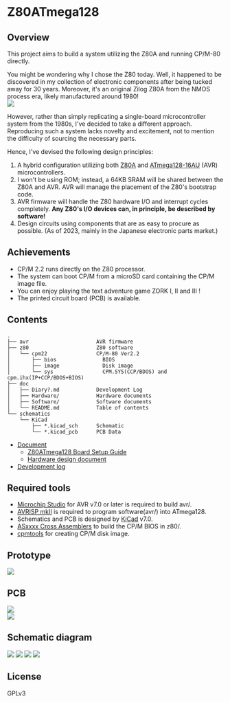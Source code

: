 # Z80ATmega128
## Overview
This project aims to build a system utilizing the Z80A and running CP/M-80 directly.

You might be wondering why I chose the Z80 today. Well, it happened to be discovered in my collection of electronic components after being tucked away for 30 years. Moreover, it's an original Zilog Z80A from the NMOS process era, likely manufactured around 1980!  
  ![](doc/Fig/Z80A.jpeg)

However, rather than simply replicating a single-board microcontroller system from the 1980s, I've decided to take a different approach. Reproducing such a system lacks novelty and excitement, not to mention the difficulty of sourcing the necessary parts. 

Hence, I've devised the following design principles:
1. A hybrid configuration utilizing both [Z80A](https://www.zilog.com/docs/z80/um0080.pdf) and [ATmega128-16AU](https://www.microchip.com/en-us/product/ATmega128) (AVR) microcontrollers.
2. I won't be using ROM; instead, a 64KB SRAM will be shared between the Z80A and AVR. AVR will manage the placement of the Z80's bootstrap code.
3. AVR firmware will handle the Z80 hardware I/O and interrupt cycles completely. **Any Z80's I/O devices can, in principle, be described by software!**
4. Design circuits using components that are as easy to procure as possible. (As of 2023, mainly in the Japanese electronic parts market.)

## Achievements
* CP/M 2.2 runs directly on the Z80 processor.
* The system can boot CP/M from a microSD card containing the CP/M image file.
* You can enjoy playing the text adventure game ZORK I, II and III !
* The printed circuit board (PCB) is available.

## Contents
```
.
├── avr                      AVR firmware
├── z80                      Z80 software
│   └── cpm22                CP/M-80 Ver2.2
│       ├── bios               BIOS
│       ├── image              Disk image
│       └── sys                CPM.SYS(CCP/BDOS) and cpm.ihx(IP+CCP/BDOS+BIOS)
├── doc
│   ├── Diary?.md            Development Log
│   ├── Hardware/            Hardware documents
│   ├── Software/            Software documents
│   └── README.md            Table of contents
└── schematics
    └── KiCad
        ├── *.kicad_sch      Schematic
        └── *.kicad_pcb      PCB Data
```
- [Document](doc/README.md)
  - [Z80ATmega128 Board Setup Guide](doc/SetupGuide_en.md)
  - [Hardware design document](doc/Hardware/Design.md)
- [Development log](doc/Diary.md)

## Required tools
- [Microchip Studio](https://www.microchip.com/en-us/tools-resources/develop/microchip-studio) for AVR v7.0 or later is required to build avr/.
- [AVRISP mkII](https://www.microchip.com/en-us/development-tool/ATAVRISP2) is required to program software(avr/) into ATmega128.
- Schematics and PCB is designed by [KiCad](https://www.kicad.org/) v7.0.
- [ASxxxx Cross Assemblers](https://shop-pdp.net/ashtml/asxxxx.php) to build the CP/M BIOS in z80/.
- [cpmtools](https://github.com/lipro-cpm4l/cpmtools) for creating CP/M disk image.

## Prototype
  ![](doc/Fig/20230506.jpeg)

## PCB
  ![](doc/Fig/PCB2.jpeg)  
  ![](doc/Fig/PCB1.jpeg)  

## Schematic diagram
![](schematics/KiCad/SVG/Z80ATmega128.svg)
![](schematics/KiCad/SVG/Z80ATmega128-Reset.svg)
![](schematics/KiCad/SVG/Z80ATmega128-SD_Card_Interface.svg)
![](schematics/KiCad/SVG/Z80ATmega128-ExtIO.svg)

## License
GPLv3

